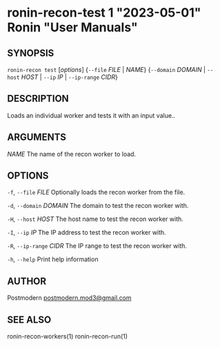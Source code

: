 # ronin-recon-test 1 "2023-05-01" Ronin "User Manuals"

## SYNOPSIS

`ronin-recon test` [*options*] {`--file` *FILE* \| *NAME*} {`--domain` *DOMAIN* \| `--host` *HOST* \| `--ip` *IP* \| `--ip-range` *CIDR*}

## DESCRIPTION

Loads an individual worker and tests it with an input value..

## ARGUMENTS

*NAME*
  The name of the recon worker to load.

## OPTIONS

`-f`, `--file` *FILE*
  Optionally loads the recon worker from the file.

`-d`, `--domain` *DOMAIN*
  The domain to test the recon worker with.

`-H`, `--host` *HOST*
  The host name to test the recon worker with.

`-I`, `--ip` *IP*
  The IP address to test the recon worker with.

`-R`, `--ip-range` *CIDR*
  The IP range to test the recon worker with.

`-h`, `--help`
  Print help information

## AUTHOR

Postmodern <postmodern.mod3@gmail.com>

## SEE ALSO

ronin-recon-workers(1) ronin-recon-run(1)
